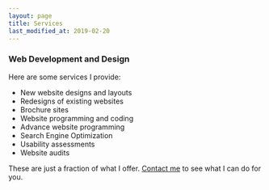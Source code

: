 ```yaml
---
layout: page
title: Services
last_modified_at: 2019-02-20
---
```

### Web Development and Design
Here are some services I provide:
- New website designs and layouts
- Redesigns of existing websites
- Brochure sites
- Website programming and coding
- Advance website programming
- Search Engine Optimization
- Usability assessments
- Website audits
  
These are just a fraction of what I offer. [Contact me](contact_me.html) to see what I can do for you.